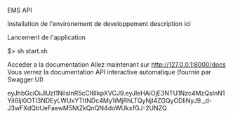 EMS API

Installation de l'environement de developpement
description ici

Lancement de l'application

$> sh start.sh



Acceder a la documentation
Allez maintenant sur http://127.0.0.1:8000/docs
Vous verrez la documentation API interactive automatique (fournie par Swagger UI)



eyJhbGciOiJIUzI1NiIsInR5cCI6IkpXVCJ9.eyJleHAiOjE3NTU1Nzc4MzQsInN1YiI6IjI0OTI3NDEyLWUxYTItNDc4My1iMjRhLTQyNjI4ZGQyODliNyJ9._d-J3wFXdQbUeFaewM5NtZkQnQN4doWUkxfGJ-2UNZQ